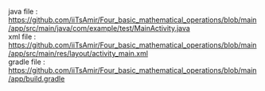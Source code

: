 java file :<br />
https://github.com/iiTsAmir/Four_basic_mathematical_operations/blob/main/app/src/main/java/com/example/test/MainActivity.java <br />
xml file :<br />
https://github.com/iiTsAmir/Four_basic_mathematical_operations/blob/main/app/src/main/res/layout/activity_main.xml<br />
gradle file :<br />
https://github.com/iiTsAmir/Four_basic_mathematical_operations/blob/main/app/build.gradle<br />
